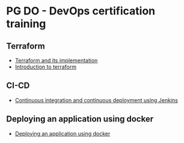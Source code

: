 # PG DO - DevOps certification training

## Terraform

- [Terraform and its implementation](simplilearn-phase1/terraformisation(Project-2)/readme.md)
- [Introduction to terraform](simplilearn-phase1/terraformisation(Project-2)/docs/terraform.md)

## CI-CD

- [Continuous integration and continuous deployment using Jenkins](simplilearn-phase1/ci-cd(Project-3)/readme.md)

## Deploying an application using docker

- [Deploying an application using docker](simplilearn-phase1/deployangulardocker(Project-4)/readme.md)
